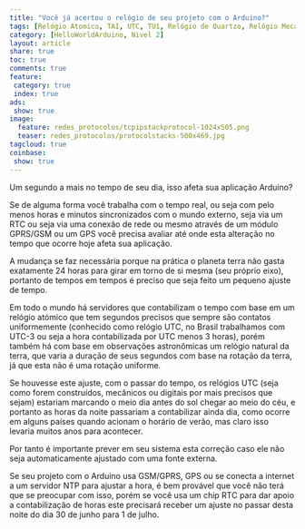 ```yaml
---
title: "Você já acertou o relógio de seu projeto com o Arduino?" 
tags: [Relógio Atomico, TAI, UTC, TU1, Relógio de Quartzo, Relógio Mecanico, Relógio]
category: [HelloWorldArduino, Nivel 2]
layout: article
share: true
toc: true
comments: true
feature:
 category: true
 index: true
ads: 
 show: true
image:
  feature: redes_protocolos/tcpipstackprotocol-1024x505.png
  teaser: redes_protocolos/protocolstacks-500x469.jpg
tagcloud: true
coinbase:
 show: true
--- 
```


Um segundo a mais no tempo de seu dia, isso afeta sua aplicação Arduino?

<!--more-->

Se de alguma forma você trabalha com o tempo real, ou seja com pelo menos 
horas e minutos sincronizados com o mundo externo, seja via um RTC ou seja 
via uma conexão de rede ou mesmo através de um módulo GPRS/GSM ou um GPS 
você precisa avaliar até onde esta alteração no tempo que ocorre hoje afeta 
sua aplicação.

A mudança se faz necessária porque na prática o planeta terra não gasta 
exatamente 24 horas para girar em torno de si mesma (seu próprio eixo), 
portanto de tempos em tempos é preciso que seja feito um pequeno ajuste de 
tempo.

Em todo o mundo há servidores que contabilizam o tempo com base em um relógio 
atómico que tem segundos precisos que sempre são contatos uniformemente 
(conhecido como relógio UTC, no Brasil trabalhamos com UTC-3 ou seja a hora 
contabilizada por UTC menos 3 horas), porém também há com base em observações 
astronômicas um relógio natural da terra, que varia a duração de seus segundos 
com base na rotação da terra, já que esta não é uma rotação uniforme.

Se houvesse este ajuste, com o passar do tempo, os relógios UTC (seja como 
forem construídos, mecânicos ou digitais por mais precisos que sejam) estariam 
marcando o meio dia antes do sol chegar ao meio do céu, e portanto as horas da 
noite passariam a contabilizar ainda dia, como ocorre em alguns países quando 
acionam o horário de verão, mas claro isso levaria muitos anos para acontecer.

Por tanto é importante prever em seu sistema esta correção caso ele não seja 
automaticamente ajustado com uma fonte externa. 

Se seu projeto com o Arduino​ usa GSM/GPRS, GPS ou se conecta a internet a um 
servidor NTP para ajustar a hora, é bem provável que você não terá que se 
preocupar com isso, porém se você usa um chip RTC para dar apoio a 
contabilização de horas este precisará receber um ajuste no passar desta noite 
do dia 30 de junho para 1 de julho.